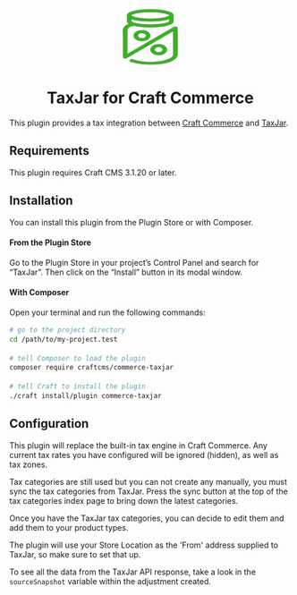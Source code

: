 <p align="center"><img src="./src/icon.svg" width="100" height="100" alt="TaxJar icon"></p>

<h1 align="center">TaxJar for Craft Commerce</h1>

This plugin provides a tax integration between [Craft Commerce](https://craftcms.com/commerce) and [TaxJar](https://www.taxjar.com/).

## Requirements

This plugin requires Craft CMS 3.1.20 or later.

## Installation

You can install this plugin from the Plugin Store or with Composer.

#### From the Plugin Store

Go to the Plugin Store in your project’s Control Panel and search for “TaxJar”. Then click on the “Install” button in its modal window.

#### With Composer

Open your terminal and run the following commands:

```bash
# go to the project directory
cd /path/to/my-project.test

# tell Composer to load the plugin
composer require craftcms/commerce-taxjar

# tell Craft to install the plugin
./craft install/plugin commerce-taxjar
```

## Configuration

This plugin will replace the built-in tax engine in Craft Commerce. 
Any current tax rates you have configured will be ignored (hidden), as well as tax zones.

Tax categories are still used but you can not create any manually, you must sync the tax categories 
from TaxJar. Press the sync button at the top of the tax categories index page to bring down the latest categories.

Once you have the TaxJar tax categories, you can decide to edit them and add them to your product types.

The plugin will use your Store Location as the 'From' address supplied to TaxJar, so make 
sure to set that up.

To see all the data from the TaxJar API response, take a look in the `sourceSnapshot` variable 
within the adjustment created. 
